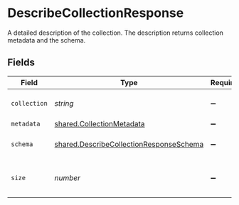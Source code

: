 # DescribeCollectionResponse

A detailed description of the collection. The description returns collection metadata and the schema.


## Fields

| Field                                                                                              | Type                                                                                               | Required                                                                                           | Description                                                                                        |
| -------------------------------------------------------------------------------------------------- | -------------------------------------------------------------------------------------------------- | -------------------------------------------------------------------------------------------------- | -------------------------------------------------------------------------------------------------- |
| `collection`                                                                                       | *string*                                                                                           | :heavy_minus_sign:                                                                                 | Name of the collection.                                                                            |
| `metadata`                                                                                         | [shared.CollectionMetadata](../../models/shared/collectionmetadata.md)                             | :heavy_minus_sign:                                                                                 | N/A                                                                                                |
| `schema`                                                                                           | [shared.DescribeCollectionResponseSchema](../../models/shared/describecollectionresponseschema.md) | :heavy_minus_sign:                                                                                 | Schema of this collection.                                                                         |
| `size`                                                                                             | *number*                                                                                           | :heavy_minus_sign:                                                                                 | The size of this collection in bytes.                                                              |